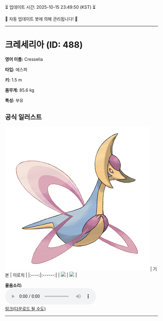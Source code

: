 
⏳ 업데이트 시간: 2025-10-15 23:49:50 (KST) ⏳

🤖 자동 업데이트 봇에 의해 관리됩니다! 🤖

---

# 크레세리아 (ID: 488)
**영어 이름:** Cresselia

**타입:** 에스퍼

**키:** 1.5 m

**몸무게:** 85.6 kg

**특성:** 부유

## 공식 일러스트
![](https://raw.githubusercontent.com/PokeAPI/sprites/master/sprites/pokemon/other/official-artwork/488.png)
| 기본 | 이로치 |
|:----:|:------:|
| <img src="http://play.pokemonshowdown.com/sprites/ani/cresselia.gif" width="200"> | <img src="http://play.pokemonshowdown.com/sprites/ani-shiny/cresselia.gif" width="200"> |

**울음소리:**<br><audio controls src="https://raw.githubusercontent.com/PokeAPI/cries/main/cries/pokemon/latest/488.ogg"></audio><br> [링크(다운로드 될 수도)](https://raw.githubusercontent.com/PokeAPI/cries/main/cries/pokemon/latest/488.ogg)


---
